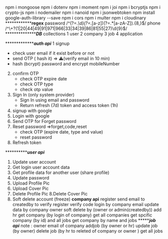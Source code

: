 npm i mongoose
npm i dotenv
npm i moment
npm i joi
npm i bcryptjs
npm i crypto-js
npm i nodemailer
npm i nanoid
npm i jsonwebtoken
npm install google-auth-library --save
npm i cors
npm i multer
npm i cloudinary
**************************************regex**************************
password /^(?=.*\d)(?=.*[a-z])(?=.*[a-zA-Z]).{8,}$/
phone /^\+?(1|20|44|49|91|971|966|33|34|39|86|81|55|27)\d{9}$/
*************************************DB***********************
collections
1 user
2 company
3 job
4 application


********************************auth api*******************
1 signup
- check user email if it exist before or not
- send OTP ( hash it) ⇒ ⚠(verify email in 10 min)
- hash (bcrypt) password and encrypt mobileNumber
2. confirm OTP 
    - check OTP expire date
    - check OTP type 
    - check otp value
3. Sign In (only system provider)
    - Sign In using  email  and password
    - Return refresh (7d) token and access token (1h)
4. signup with google 
5. Login with google 
6. Send OTP for Forget password 
7. Reset password =>forget,code,reset
    - check OTP (expire date, type and value)
    - reset password
8. Refresh token

***********************************user api*************************
1. Update user account
2. Get login user account data 
3. Get profile data for another user (share profile)
4. Update password
5. Upload Profile Pic 
6. Upload Cover Pic 
7. Delete Profile Pic
8.Delete Cover Pic
9. Soft delete account  (freeze)
**************************************company api**************************************
register
send email to createdby to verify register
verify code
login by company email
update data by company owner
soft delete by (owner or admin(createdby))
add hr
get company  (by login of company)
get all companies
get spcific company (by id) and all jobs
get company by name and jobs
**************************************job api*********************************
note : owner email of company
addjob (by owner or hr)
update job (by owner)
delete job (by hr to releted of company or owner )
get all jobs
